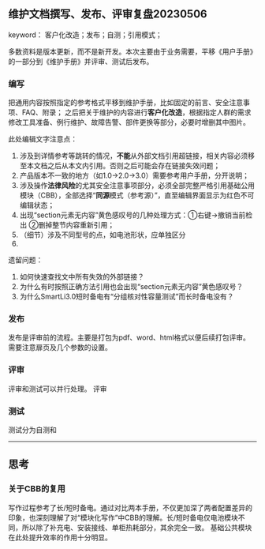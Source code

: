 ## 维护文档撰写、发布、评审复盘20230506
keyword： 客户化改造；发布；自测；引用模式；

多数资料是版本更新，而不是新开发。本次主要由于业务需要，平移《用户手册》的一部分到《维护手册》并评审、测试后发布。


### 编写
把通用内容按照指定的参考格式平移到维护手册，比如固定的前言、安全注意事项、FAQ、附录；
之后把关于维护的内容进行**客户化改造**，根据指定人群的需求修改工具准备、例行维护、故障告警、部件更换等部分，必要时增删其中图片。

此处编辑文字注意点：
1. 涉及到详情参考等跳转的情况，**不能**从外部文档引用超链接，相关内容必须移至本文档之后从本文内引用。否则之后可能会存在链接失效问题；
2. 产品版本不一致的地方（如1.0->2.0->3.0）需要参考用户手册，分开说明；
3. 涉及操作**法律风险**的尤其安全注意事项部分，必须全部完整严格引用基础公用模块（CBB），全部选择“**同源**模式（参考源）”，直至编辑界面显示为红色不可编辑状态；
4. 出现“section元素无内容”黄色感叹号的几种处理方式：①右键->撤销当前检出 ②删掉整节内容重新引用；
5. （细节）涉及不同型号的点，如电池形状，应单独区分
6. 
   

遗留问题：
1. 如何快速查找文中所有失效的外部链接？
2. 为什么有时按照正确方法引用也会出现“section元素无内容”黄色感叹号？
3. 为什么SmartLi3.0短时备电有“分组核对性容量测试”而长时备电没有？

### 发布
发布是评审前的流程。主要是打包为pdf、word、html格式以便后续打包评审。
需要注意扉页及几个参数的设置。

### 评审
评审和测试可以并行处理。
评审

### 测试
测试分为自测和

---

## 思考

### 关于CBB的复用

写作过程参考了长/短时备电。通过对比两本手册，不仅更加深了两者配置差异的印象，也深刻理解了对“模块化写作”中CBB的理解。长/短时备电仅电池模块不同，所以除了补充电、安装接线、单柜热耗部分，其余完全一致。
基础公共模块在此处提升效率的作用十分明显。

